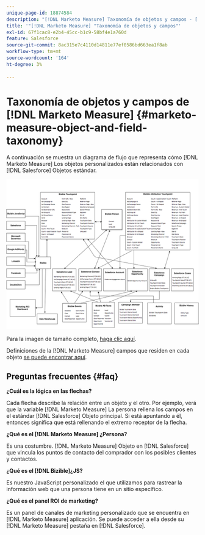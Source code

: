 ```yaml
---
unique-page-id: 18874584
description: "[!DNL Marketo Measure] Taxonomía de objetos y campos - [!DNL Marketo Measure] - Documentación del producto"
title: '"[!DNL Marketo Measure] "Taxonomía de objetos y campos"'
exl-id: 67f1cac8-e2b4-45cc-b1c9-58bf4e1a760d
feature: Salesforce
source-git-commit: 8ac315e7c4110d14811e77ef0586bd663ea1f8ab
workflow-type: tm+mt
source-wordcount: '164'
ht-degree: 3%

---
```


# Taxonomía de objetos y campos de [!DNL Marketo Measure] {#marketo-measure-object-and-field-taxonomy}

A continuación se muestra un diagrama de flujo que representa cómo [!DNL Marketo Measure] Los objetos personalizados están relacionados con [!DNL Salesforce] Objetos estándar.

![](assets/1-2.png)

Para la imagen de tamaño completo, [haga clic aquí](assets/bizible-object-and-field-taxonomy-graph-full.png).

Definiciones de la [!DNL Marketo Measure] campos que residen en cada objeto [se puede encontrar aquí](/help/introduction-to-marketo-measure/overview-resources/glossary-of-marketo-measure-fields.md).

## Preguntas frecuentes {#faq}

**¿Cuál es la lógica en las flechas?**

Cada flecha describe la relación entre un objeto y el otro. Por ejemplo, verá que la variable [!DNL Marketo Measure] La persona rellena los campos en el estándar [!DNL Salesforce] Objeto principal. Si está apuntando a él, entonces significa que está rellenando el extremo receptor de la flecha.

**¿Qué es el [!DNL Marketo Measure] ¿Persona?**

Es una costumbre. [!DNL Marketo Measure] Objeto en [!DNL Salesforce] que vincula los puntos de contacto del comprador con los posibles clientes y contactos.

**¿Qué es el [!DNL Bizible]¿JS?**

Es nuestro JavaScript personalizado el que utilizamos para rastrear la información web que una persona tiene en un sitio específico.

**¿Qué es el panel ROI de marketing?**

Es un panel de canales de marketing personalizado que se encuentra en [!DNL Marketo Measure] aplicación. Se puede acceder a ella desde su [!DNL Marketo Measure] pestaña en [!DNL Salesforce].
